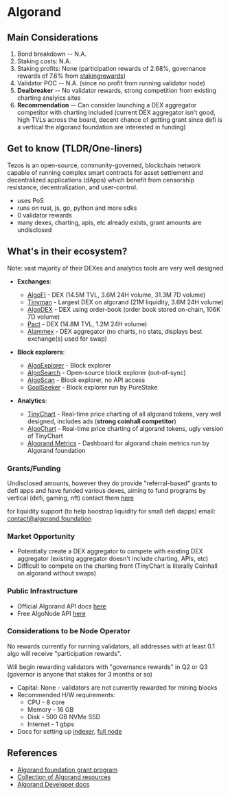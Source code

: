# Algorand

## Main Considerations

1. Bond breakdown -- N.A.
2. Staking costs: N.A.
3. Staking profits: None (participation rewards of 2.68%, governance rewards of 7.6% from [stakingrewards](https://www.stakingrewards.com/earn/algorand/))
4. Validator POC -- N.A. (since no profit from running validator node)
5. **Dealbreaker** -- No validator rewards, strong competition from existing charting analyics sites
6. **Recommendation** -- Can consider launching a DEX aggregator competitor with charting included (current DEX aggregator isn't good, high TVLs across the board, decent chance of getting grant since defi is a vertical the algorand foundation are interested in funding)

## Get to know (TLDR/One-liners)

Tezos is an open-source, community-governed, blockchain network capable of running complex smart contracts for asset settlement and decentralized applications (dApps) which benefit from censorship resistance, decentralization, and user-control.

- uses PoS
- runs on rust, js, go, python and more sdks
- 0 validator rewards
- many dexes, charting, apis, etc already exists, grant amounts are undisclosed

## What's in their ecosystem?

Note: vast majority of their DEXes and analytics tools are very well designed

- **Exchanges**:

  - [AlgoFI](https://app.algofi.org/) - DEX (14.5M TVL, 3.6M 24H volume, 31.3M 7D volume)
  - [Tinyman](https://app.tinyman.org/) - Largest DEX on algorand (21M liquidity, 3.6M 24H volume)
  - [AlgoDEX](https://app.algodex.com/trade/31566704) - DEX using order-book (order book stored on-chain, 106K 7D volume)
  - [Pact](https://app.pact.fi/) - DEX (14.8M TVL, 1.2M 24H volume)
  - [Alammex](https://app.alammex.com/) - DEX aggregator (no charts, no stats, displays best exchange(s) used for swap)

- **Block explorers**:

  - [AlgoExplorer](https://algoexplorer.io/) - Block explorer
  - [AlgoSearch](https://algosearch.io/) - Open-source block explorer (out-of-sync)
  - [AlgoScan](https://algoscan.app/) - Block explorer, no API access
  - [GoalSeeker](https://goalseeker.purestake.io/algorand/mainnet) - Block explorer run by PureStake

- **Analytics**:
  - [TinyChart](https://tinychart.org/) - Real-time price charting of all algorand tokens, very well designed, includes ads (**strong coinhall competitor**)
  - [AlgoChart](https://algocharts.net/) - Real-time price charting of algorand tokens, ugly version of TinyChart
  - [Algorand Metrics](https://metrics.algorand.org/) - Dashboard for algorand chain metrics run by Algorand foundation

### Grants/Funding

Undisclosed amounts, however they do provide "referral-based" grants to defi apps and have funded various dexes, aiming to fund programs by vertical (defi, gaming, nft) contact them [here](https://algorand.foundation/contact)

for liquidity support (to help boostrap liquidity for small defi dapps) email: contact@algorand.foundation

### Market Opportunity

- Potentially create a DEX aggregator to compete with existing DEX aggregator (existing aggregator doesn't include charting, APIs, etc)
- Difficult to compete on the charting front (TinyChart is literally Coinhall on algorand without swaps)

### Public Infrastructure

- Official Algorand API docs [here](https://developer.algorand.org/docs/rest-apis/restendpoints/)
- Free AlgoNode API [here](https://algonode.io/api/)

### Considerations to be Node Operator

No rewards currently for running validators, all addresses with at least 0.1 algo will receive "participation rewards".

Will begin rewarding validators with "governance rewards" in Q2 or Q3 (governor is anyone that stakes for 3 months or so)

- Capital: None - validators are not currently rewarded for mining blocks
- Recommended H/W requirements:
  - CPU - 8 core
  - Memory - 16 GB
  - Disk - 500 GB NVMe SSD
  - Internet - 1 gbps
- Docs for setting up [indexer](https://developer.algorand.org/docs/run-a-node/setup/indexer/), [full node](https://developer.algorand.org/docs/run-a-node/setup/install/)

## References

- [Algorand foundation grant program](https://algorand.foundation/grants-program)
- [Collection of Algorand resources](https://github.com/aorumbayev/awesome-algorand)
- [Algorand Developer docs](https://developer.algorand.org/docs/)
